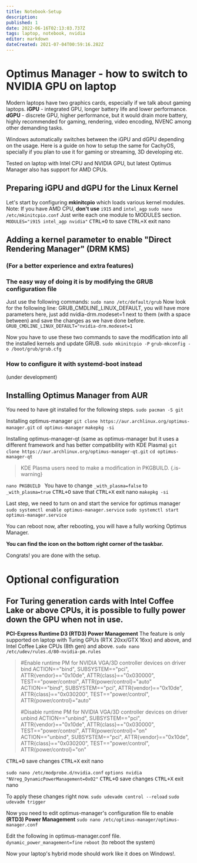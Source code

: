 ```yaml
---
title: Notebook-Setup
description: 
published: 1
date: 2022-06-16T02:13:03.737Z
tags: laptop, notebook, nvidia
editor: markdown
dateCreated: 2021-07-04T00:59:16.282Z
---
```


# Optimus Manager - how to switch to NVIDIA	GPU on laptop
Modern laptops have two graphics cards, especially if we talk about gaming laptops.
**iGPU** - integrated GPU, longer battery life and lower performance. 
**dGPU** - discrete GPU, higher performance, but it would drain more battery, highly recommended for gaming, rendering, video encoding, NVENC among other demanding tasks.

Windows automatically switches between the iGPU and dGPU depending on the usage.
Here is a guide on how to setup the same for CachyOS, specially if you plan to use it for gaming or streaming, 3D developing etc.

Tested on laptop with Intel CPU and NVIDIA GPU, but latest Optimus Manager also has support for AMD CPUs.

## Preparing iGPU and dGPU for the Linux Kernel
Let's start by configuring **mkinitcpio** which loads various kernel modules.
Note: If you have AMD CPU, **don't use** `i915` and `intel_agp`
`sudo nano /etc/mkinitcpio.conf`
Just write each one module to MODULES section.
`MODULES="i915 intel_agp nvidia"`
<kbd>CTRL+O</kbd> to save
<kbd>CTRL+X</kbd> exit nano

## Adding a kernel parameter to enable "Direct Rendering Manager" (DRM KMS)
### (For a better experience and extra features)
### The easy way of doing it is by modifying the GRUB configuration file
Just use the following commands:
`sudo nano /etc/default/grub`
Now look for the following line: GRUB_CMDLINE_LINUX_DEFAULT, you will have more parameters here, just add nvidia-drm.modeset=1 next to them (with a space between) and save the changes as we have done before.
`GRUB_CMDLINE_LINUX_DEFAULT="nvidia-drm.modeset=1`

Now you have to use these two commands to save the modification into all the installed kernels and update GRUB.
`sudo mkinitcpio -P`
`grub-mkconfig -o /boot/grub/grub.cfg`

### How to configure it with systemd-boot instead
(under development)

## Installing Optimus Manager from AUR
You need to have git installed for the following steps.
`sudo pacman -S git`

Installing optimus-manager
`git clone https://aur.archlinux.org/optimus-manager.git`
`cd optimus-manager`
`makepkg -si`

Installing optimus-manager-qt (same as optimus-manager but it uses a different framework and has better compatibility with KDE Plasma)
`git clone https://aur.archlinux.org/optimus-manager-qt.git`
`cd optimus-manager-qt`

> KDE Plasma users need to make a modification in PKGBUILD.
{.is-warning}

`nano PKGBUILD `
You have to change `_with_plasma=false` to `_with_plasma=true`
<kbd>CTRL+O</kbd> save that
<kbd>CTRL+X</kbd> exit nano
`makepkg -si`

Last step, we need to turn on and start the service for optimus manager
`sudo systemctl enable optimus-manager.service`
`sudo systemctl start optimus-manager.service`

You can reboot now, after rebooting, you will have a fully working Optimus Manager.

**You can find the icon on the bottom right corner of the taskbar.**

Congrats! you are done with the setup.

# Optional configuration
## For Turing generation cards with Intel Coffee Lake or above CPUs, it is possible to fully power down the GPU when not in use.
**PCI-Express Runtime D3 (RTD3) Power Management**
The feature is only supported on laptop with Turing GPUs (RTX 20xx/GTX 16xx) and above, and Intel Coffee Lake CPUs (8th gen) and above. 
`sudo nano /etc/udev/rules.d/80-nvidia-pm.rules`

> #Enable runtime PM for NVIDIA VGA/3D controller devices on driver bind
> ACTION=="bind", SUBSYSTEM=="pci", ATTR{vendor}=="0x10de", ATTR{class}=="0x030000", TEST=="power/control", ATTR{power/control}="auto"
> ACTION=="bind", SUBSYSTEM=="pci", ATTR{vendor}=="0x10de", ATTR{class}=="0x030200", TEST=="power/control", ATTR{power/control}="auto"
> 
> #Disable runtime PM for NVIDIA VGA/3D controller devices on driver unbind
> ACTION=="unbind", SUBSYSTEM=="pci", ATTR{vendor}=="0x10de", ATTR{class}=="0x030000", TEST=="power/control", ATTR{power/control}="on"
> ACTION=="unbind", SUBSYSTEM=="pci", ATTR{vendor}=="0x10de", ATTR{class}=="0x030200", TEST=="power/control", ATTR{power/control}="on"

<kbd>CTRL+O</kbd> save changes
<kbd>CTRL+X</kbd> exit nano

`sudo nano /etc/modprobe.d/nvidia.conf`
`options nvidia "NVreg_DynamicPowerManagement=0x02"`
<kbd>CTRL+O</kbd> save changes
<kbd>CTRL+X</kbd> exit nano

To apply these changes right now.
`sudo udevadm control --reload`
`sudo udevadm trigger`

Now you need to edit optimus-manager's configuration file to enable **(RTD3) Power Management**
`sudo nano /etc/optimus-manager/optimus-manager.conf`

Edit the following in optimus-manager.conf file.
`dynamic_power_management=fine`
`reboot` (to reboot the system)

Now your laptop's hybrid mode should work like it does on Windows!.
